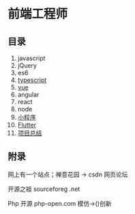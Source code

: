 # 前端工程师

## 目录

1. javascript
2. jQuery
3. es6
4. [typescript](./ts.md)
5. [vue](./vue.md)
6. angular
7. react
8. node
9. [小程序](./wechat.md)
10. [Flutter](./Flutter.md)
11. [项目总结](./summary.md)

## 附录

网上有一个站点；禅意花园 -> csdn 网页论坛

开源之祖 sourceforeg .net  

Php 开源 php-open.com  模仿->()创新
